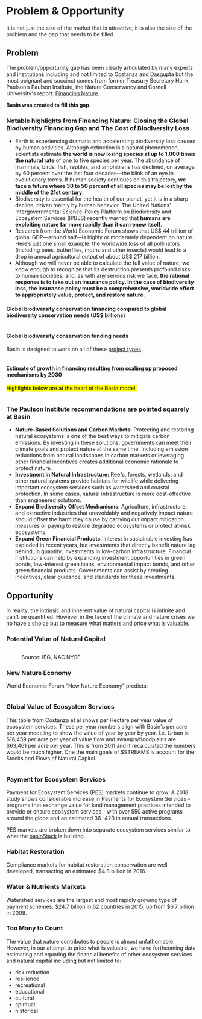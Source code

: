 # Problem & Opportunity

It is not just the size of the market that is attractive, it is also the size of the problem and the gap that needs to be filled.

## Problem&#x20;

The problem/opportunity gap has been clearly articulated by many experts and institutions including and not limited to Costanza and Dasgupta but the most poignant and succinct comes from former Treasury Secretary Hank Paulson’s Paulson Institute, the Nature Conservancy and Cornell University's report: [Financing Nature](https://www.paulsoninstitute.org/conservation/financing-nature-report/).

**Basin was created to fill this gap.**

### Notable highlights from Financing Nature: Closing the Global Biodiversity Financing Gap and The Cost of Biodiversity Loss

* Earth is experiencing dramatic and accelerating biodiversity loss caused by human activities. Although extinction is a natural phenomenon, scientists estimate **the world is now losing species at up to 1,000 times the natural rate** of one to five species per year. The abundance of mammals, birds, fish, reptiles, and amphibians has declined, on average, by 60 percent over the last four decades—the blink of an eye in evolutionary terms. If human society continues on this trajectory, **we face a future where 30 to 50 percent of all species may be lost by the middle of the 21st century**.&#x20;
* Biodiversity is essential for the health of our planet, yet it is in a sharp decline, driven mainly by human behavior. The United Nations’ Intergovernmental Science-Policy Platform on Biodiversity and Ecosystem Services (IPBES) recently warned that **humans are exploiting nature far more rapidly than it can renew itself**.&#x20;
* Research from the World Economic Forum shows that US$ 44 trillion of global GDP—around half—is highly or moderately dependent on nature.  Here’s just one small example: the worldwide loss of all pollinators (including bees, butterflies, moths and other insects) would lead to a drop in annual agricultural output of about US$ 217 billion.&#x20;
* Although we will never be able to calculate the full value of nature, we know enough to recognize that its destruction presents profound risks to human societies, and, as with any serious risk we face, **the rational response is to take out an insurance policy. In the case of biodiversity loss, the insurance policy must be a comprehensive, worldwide effort to appropriately value, protect, and restore nature**.

#### Global biodiversity conservation financing compared to global biodiversity conservation needs (US$ billions)

<figure><img src="https://lh5.googleusercontent.com/fzo6PHwY9DFkHd7GnhX4eFoNyy86McdrEU0OfmuifzscjATiYe25XYGf8AY6bPcTsJdZ9rPsctZ_7QVpppgUkFDWKyQU0S1Yftk2hFMQSFjFMf4TmF3aWiVgyjyzMMDOD8lSWiFlymBMSbYESLAAi3oPVmSQqGR40xkQ26wN-jF7GSm_IFpbmRi9WA" alt=""><figcaption></figcaption></figure>

#### Global biodiversity conservation funding needs

Basin is designed to work on all of these [project types](../../strategy/projects.md).

<figure><img src="https://lh5.googleusercontent.com/gPzC_4wsIC9NOlTr2I7pbXARunHsoX8uTnmnTK_1lUhjTfT8vQmEBAJY6pYG4gHmDi4-DmT5rlD4g85dIY3lzjdveGpE7oZNFnIVN7Yl50g7qhkvw3uXem400ppwk_gDSWpUvgMjCUgRIcsgMn4WOjBF3DCqkl8TxLi_PeUWLGxVWSEfiDTzP80Edw" alt=""><figcaption></figcaption></figure>

#### Estimate of growth in financing resulting from scaling up proposed mechanisms by 2030&#x20;

<mark style="background-color:yellow;">Highlights below are at the heart of the Basin model.</mark>

<figure><img src="https://lh3.googleusercontent.com/qt3gnPMxGw9AIDmfA4kh0yRuJRugp3DaW4Mnti8E9-qHCGKPk91PLdcnoJVb4bGu3WqRN63h9XP8ywAJYB0hBGEeNn-0QqwiNDTO25UUMyif85BQPvi80clc63v2fXAYSlIAGWte2LzfzZ075C3V9x5WIlrMQC5aHwjFV9sjQA_DcFxkE4eEPNF37g" alt=""><figcaption></figcaption></figure>

### The Paulson Institute recommendations are pointed squarely at Basin

* **Nature-Based Solutions and Carbon Markets:** Protecting and restoring natural ecosystems is one of the best ways to mitigate carbon emissions. By investing in these solutions, governments can meet their climate goals and protect nature at the same time. Including emission reductions from natural landscapes in carbon markets or leveraging other financial incentives creates additional economic rationale to protect nature.&#x20;
* **Investment in Natural Infrastructure:**  Reefs, forests, wetlands, and other natural systems provide habitats for wildlife while delivering important ecosystem services such as watershed and coastal protection. In some cases, natural infrastructure is more cost-effective than engineered solutions.&#x20;
* **Expand Biodiversity Offset Mechanisms**: Agriculture, infrastructure, and extractive industries that unavoidably and negatively impact nature should offset the harm they cause by carrying out impact mitigation measures or paying to restore degraded ecosystems or protect at-risk ecosystems.&#x20;
* **Expand Green Financial Products**: Interest in sustainable investing has exploded in recent years, but investments that directly benefit nature lag behind, in quantity, investments in low-carbon infrastructure. Financial institutions can help by expanding investment opportunities in green bonds, low-interest green loans, environmental impact bonds, and other green financial products. Governments can assist by creating incentives, clear guidance, and standards for these investments.

## Opportunity

In reality, the intrinsic and inherent value of natural capital is infinite and can't be quantified.  However in the face of the climate and nature crises we no have a choice but to measure what matters and price what is valuable.&#x20;

### Potential Value of Natural Capital

<figure><img src="https://lh6.googleusercontent.com/F_wDgo3KBqDd2TxjmGV7wPIzE3TNs3LV8GIvgr7gXPVE70N3gQ9l_vlvMmnoQ4XKw89-4JGJHQylCr_FmMz7-AI0neuDLl8mIbFC__ioYZ7S3po8g6ia_zRVsvNQkKkNHPh069dLF7LKK3jnewLi1NtTGsoq0J9NH28AWgKaDAm5fjxQDXK6u6ZP1A" alt=""><figcaption><p>Source: IEG, NAC NYSE</p></figcaption></figure>

### New Nature Economy

World Economic Forum “New Nature Economy” predicts:

<figure><img src="https://lh6.googleusercontent.com/hdZHI-ub1CP6IEZIHN79Kd8cfNe3Mc533s3jc0DVqx4ThO_7LuHiYaUxamu508F6qVvBi1cMjAMSKPRStcr9SkbA4QN3G91gc7s0s3gqmRxF_B9DBkGE5irikPAAbVgIEJMIu4c7j1SNQQnQza9yPamN9CRqpTNYeuyxszTtnhm0a4vmtCg_k_u1Xw" alt=""><figcaption></figcaption></figure>

### Global Value of Ecosystem Services

This table from Costanza et al shows per Hectare per year value of ecosystem services.  These per year numbers align with Basin's per acre per year modeling to show the value of year by year by year.  I.e. Urban is $16,459 per acre per year of value flow and swamps/floodplains are $63,461 per acre per year.  This is from 2011 and if recalculated the numbers would be much higher.  One the main goals of $STREAMS is account for the Stocks and Flows of Natural Capital.

<figure><img src="https://lh6.googleusercontent.com/WVLxKtymNl8AnEytwU5F91ljY2F5-EEy0Hw5n_izlNGgRVvtqQ6qJ7-hLBOybQnBQKo5IpmNlP99CpPW7dod07iXODb9xDT6fiSbfD42bgSvVDa4X8fpr0sLGnimCbJK3z5W8u0e3DfsQ1vYnRhAowGypIM_hJSQ-K4ELQuubb9JN3wBRRhOo7V54g" alt=""><figcaption></figcaption></figure>

### Payment for Ecosystem Services

Payment for Ecosystem Services (PES) markets continue to grow.  A 2018 study shows considerable increase in Payments for Ecosystem Services - programs that exchange value for land management practices intended to provide or ensure ecosystem services - with over 550 active programs around the globe and an estimated $36-$42B in annual transactions.

PES markets are broken down into separate ecosystem services similar to what the [basinStack](../../../what/basin-property-protocol/basinstack.md) is building.

### Habitat Restoration

Compliance markets for habitat restoration conservation are well-developed, transacting an estimated $4.8 billion in 2016.&#x20;

### Water & Nutrients Markets

Watershed services are the largest and most rapidly growing type of payment schemes: $24.7 billion in 62 countries in 2015, up from $6.7 billion in 2009.&#x20;

### Too Many to Count

The value that nature contributes to people is almost unfathomable.  However, in our attempt to price what is valuable, we have forthcoming data estimating and equating the financial benefits of other ecosystem services and natural capital including but not limited to:

* risk reduction
* resilience
* recreational
* educational
* cultural
* spiritual
* historical
